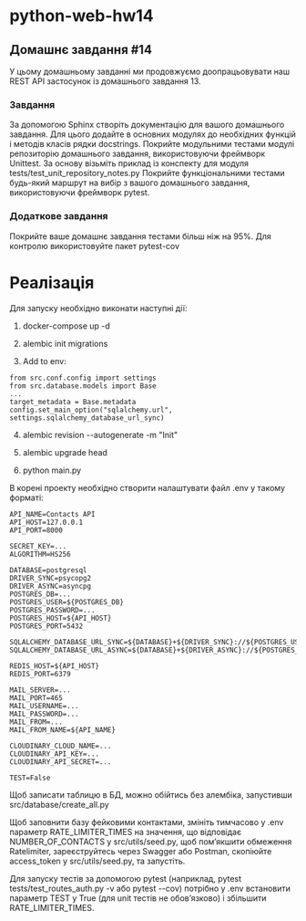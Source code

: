 # python-web-hw14

## Домашнє завдання #14

У цьому домашньому завданні ми продовжуємо доопрацьовувати наш REST API застосунок із домашнього завдання 13.

### Завдання

За допомогою Sphinx створіть документацію для вашого домашнього завдання. Для цього додайте в основних модулях до необхідних функцій і методів класів рядки docstrings.
Покрийте модульними тестами модулі репозиторію домашнього завдання, використовуючи фреймворк Unittest. За основу візьміть приклад із конспекту для модуля tests/test_unit_repository_notes.py
Покрийте функціональними тестами будь-який маршрут на вибір з вашого домашнього завдання, використовуючи фреймворк pytest.

### Додаткове завдання

Покрийте ваше домашнє завдання тестами більш ніж на 95%. Для контролю використовуйте пакет pytest-cov

# Реалізація

Для запуску необхідно виконати наступні дії:

1. docker-compose up -d

2. alembic init migrations

3. Add to env:

```
from src.conf.config import settings
from src.database.models import Base
...
target_metadata = Base.metadata
config.set_main_option("sqlalchemy.url", settings.sqlalchemy_database_url_sync)
```

4. alembic revision --autogenerate -m "Init"

5. alembic upgrade head

6. python main.py

В корені проекту необхідно створити налаштувати файл .env у такому форматі:

```
API_NAME=Contacts API
API_HOST=127.0.0.1
API_PORT=8000

SECRET_KEY=...
ALGORITHM=HS256

DATABASE=postgresql
DRIVER_SYNC=psycopg2
DRIVER_ASYNC=asyncpg
POSTGRES_DB=...
POSTGRES_USER=${POSTGRES_DB}
POSTGRES_PASSWORD=...
POSTGRES_HOST=${API_HOST}
POSTGRES_PORT=5432

SQLALCHEMY_DATABASE_URL_SYNC=${DATABASE}+${DRIVER_SYNC}://${POSTGRES_USER}:${POSTGRES_PASSWORD}@${POSTGRES_HOST}:${POSTGRES_PORT}/${POSTGRES_DB}
SQLALCHEMY_DATABASE_URL_ASYNC=${DATABASE}+${DRIVER_ASYNC}://${POSTGRES_USER}:${POSTGRES_PASSWORD}@${POSTGRES_HOST}:${POSTGRES_PORT}/${POSTGRES_DB}

REDIS_HOST=${API_HOST}
REDIS_PORT=6379

MAIL_SERVER=...
MAIL_PORT=465
MAIL_USERNAME=...
MAIL_PASSWORD=...
MAIL_FROM=...
MAIL_FROM_NAME=${API_NAME}

CLOUDINARY_CLOUD_NAME=...
CLOUDINARY_API_KEY=...
CLOUDINARY_API_SECRET=...

TEST=False
```

Щоб записати таблицю в БД, можно обійтись без алембіка, запустивши src/database/create_all.py

Щоб заповнити базу фейковими контактами, змініть тимчасово у .env параметр RATE_LIMITER_TIMES на значення, що відповідає NUMBER_OF_CONTACTS у src/utils/seed.py, щоб пом’якшити обмеження Ratelimiter, зареєструйтесь через Swagger або Postman, скопіюйте access_token у src/utils/seed.py, та запустіть.

Для запуску тестів за допомогою pytest (наприклад, pytest tests/test_routes_auth.py -v aбо pytest --cov) потрібно у .env встановити параметр TEST у True (для unit тестів не обов’язково) і збільшити RATE_LIMITER_TIMES.
